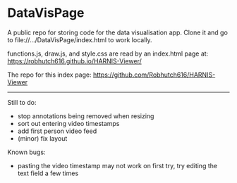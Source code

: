 # DataVisPage

A public repo for storing code for the data visualisation app. Clone it and go to file://.../DataVisPage/index.html to work locally.

functions.js, draw.js, and style.css are read by an index.html page at: https://robhutch616.github.io/HARNIS-Viewer/

The repo for this index page: https://github.com/Robhutch616/HARNIS-Viewer


----------------------------------------------------------------
Still to do:
- stop annotations being removed when resizing
- sort out entering video timestamps
- add first person video feed
- (minor) fix layout

Known bugs:
- pasting the video timestamp may not work on first try, try editing the text field a few times
